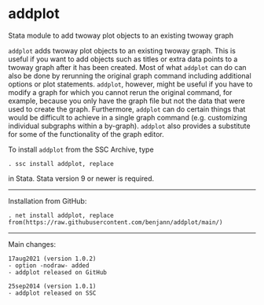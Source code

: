 # addplot
Stata module to add twoway plot objects to an existing twoway graph

`addplot` adds twoway plot objects to an existing twoway graph.
This is useful if you want to add objects such as titles or extra data points
to a twoway graph after it has been created. Most of what `addplot` can do can
also be done by rerunning the original graph command including additional
options or plot statements. `addplot`, however, might be useful if you have to
modify a graph for which you cannot rerun the original command, for example,
because you only have the graph file but not the data that were used to create
the graph. Furthermore, `addplot` can do certain things that would be difficult
to achieve in a single graph command (e.g. customizing individual subgraphs
within a by-graph). `addplot` also provides a substitute for some of the
functionality of the graph editor.

To install `addplot` from the SSC Archive, type

    . ssc install addplot, replace

in Stata. Stata version 9 or newer is required.

---

Installation from GitHub:

    . net install addplot, replace from(https://raw.githubusercontent.com/benjann/addplot/main/)

---

Main changes:

    17aug2021 (version 1.0.2)
    - option -nodraw- added
    - addplot released on GitHub

    25sep2014 (version 1.0.1)
    - addplot released on SSC

